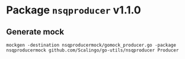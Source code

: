 # Package `nsqproducer` v1.1.0

## Generate mock

```
mockgen -destination nsqproducermock/gomock_producer.go -package nsqproducermock github.com/Scalingo/go-utils/nsqproducer Producer
```
